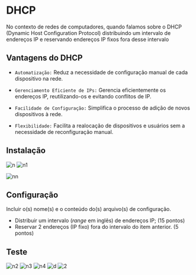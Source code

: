 # DHCP

No contexto de redes de computadores, quando falamos sobre o DHCP (Dynamic Host Configuration Protocol) distribuindo um intervalo de endereços IP e reservando endereços IP fixos fora desse intervalo

## Vantagens do DHCP
* `Automatização:` Reduz a necessidade de configuração manual de cada dispositivo na rede.

* `Gerenciamento Eficiente de IPs:` Gerencia eficientemente os endereços IP, reutilizando-os e evitando conflitos de IP.

* `Facilidade de Configuração:` Simplifica o processo de adição de novos dispositivos à rede.

* `Flexibilidade:` Facilita a realocação de dispositivos e usuários sem a necessidade de reconfiguração manual.

## Instalação
![n](https://i.ibb.co/z8kCwtK/Screenshot-2023-12-28-20-36-03.png)
![n1](https://i.ibb.co/0h5Xh97/Screenshot-2023-12-28-20-36-24.png)

![nn](https://i.ibb.co/5MXQbs9/Screenshot-2023-12-28-20-36-41.png)

## Configuração

Incluir o(s) nome(s) e o conteúdo do(s) arquivo(s) de configuração.

- Distribuir um intervalo (*range* em inglês) de endereços IP; (15 pontos)
- Reservar 2 endereços (IP fixo) fora do intervalo do item anterior. (5 pontos)

## Teste
![n2](https://i.ibb.co/bNbn5nq/Screenshot-2023-12-28-20-32-15.png)
![n3](https://i.ibb.co/kJjtZNX/Screenshot-2023-12-28-20-31-51.png)
![n4](https://i.ibb.co/VHgfRrq/Screenshot-2023-12-28-20-31-15.png)
![d](https://i.ibb.co/bdk52jg/Screenshot-2023-12-29-20-10-41.png)
![2](https://i.ibb.co/b33DgTf/Screenshot-2023-12-29-20-11-11.png)
